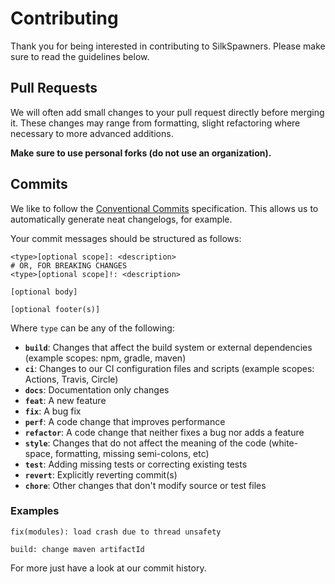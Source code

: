 # Contributing

Thank you for being interested in contributing to SilkSpawners. Please make sure to read the guidelines
below.

## Pull Requests

We will often add small changes to your pull request directly before merging it. These changes may range from formatting, slight refactoring where necessary to more advanced additions.

**Make sure to use personal forks (do not use an organization).**

## Commits

We like to follow the [Conventional Commits](https://www.conventionalcommits.org) specification. This allows us to automatically generate neat changelogs, for example.

Your commit messages should be structured as follows:
```
<type>[optional scope]: <description>
# OR, FOR BREAKING CHANGES
<type>[optional scope]!: <description>

[optional body]

[optional footer(s)]
```

Where `type` can be any of the following:

* **`build`**: Changes that affect the build system or external dependencies (example scopes: npm, gradle, maven)
* **`ci`**: Changes to our CI configuration files and scripts (example scopes: Actions, Travis, Circle)
* **`docs`**: Documentation only changes
* **`feat`**: A new feature
* **`fix`**: A bug fix
* **`perf`**: A code change that improves performance
* **`refactor`**: A code change that neither fixes a bug nor adds a feature
* **`style`**: Changes that do not affect the meaning of the code (white-space, formatting, missing semi-colons, etc)
* **`test`**: Adding missing tests or correcting existing tests
* **`revert`**: Explicitly reverting commit(s)
* **`chore`**: Other changes that don't modify source or test files

### Examples

```
fix(modules): load crash due to thread unsafety
```

```
build: change maven artifactId
```

For more just have a look at our commit history.
